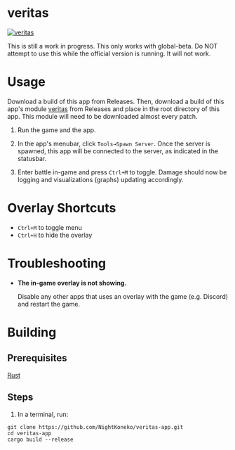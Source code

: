 # veritas
[![veritas](https://img.shields.io/badge/veritas-Discord-%235865F2.svg)](https://discord.gg/Y9kSnPk95H)

This is still a work in progress. This only works with global-beta. Do NOT attempt to use this while the official version is running. It will not work.

# Usage
Download a build of this app from Releases. Then, download a build of this app's module [veritas](https://github.com/hessiser/veritas) from Releases and place in the root directory of this app. This module will need to be downloaded almost every patch. 

1. Run the game and the app.

2. In the app's menubar, click `Tools→Spawn Server`. Once the server is spawned, this app will be connected to the server, as indicated in the statusbar.

3. Enter battle in-game and press `Ctrl+M` to toggle. Damage should now be logging and visualizations (graphs) updating accordingly.

# Overlay Shortcuts
- `Ctrl+M` to toggle menu
- `Ctrl+H` to hide the overlay

# Troubleshooting
- **The in-game overlay is not showing.**

  Disable any other apps that uses an overlay with the game (e.g. Discord) and restart the game.


# Building
## Prerequisites
[Rust](https://www.rust-lang.org/tools/install)

## Steps
1. In a terminal, run:
```
git clone https://github.com/NightKoneko/veritas-app.git
cd veritas-app
cargo build --release
```
